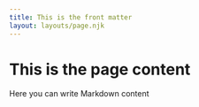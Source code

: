 ```yaml
---
title: This is the front matter
layout: layouts/page.njk
---
```


# This is the page content

Here you can write Markdown content
